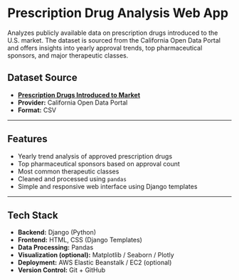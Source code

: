 # Prescription Drug Analysis Web App

Analyzes publicly available data on prescription drugs introduced to the U.S. market. The dataset is sourced from the California Open Data Portal and offers insights into yearly approval trends, top pharmaceutical sponsors, and major therapeutic classes.

## Dataset Source

- **[Prescription Drugs Introduced to Market](https://data.ca.gov/dataset/prescription-drugs-introduced-to-market)**
- **Provider:** California Open Data Portal
- **Format:** CSV

---

## Features

- Yearly trend analysis of approved prescription drugs
- Top pharmaceutical sponsors based on approval count
- Most common therapeutic classes
- Cleaned and processed using `pandas`
- Simple and responsive web interface using Django templates

---

## Tech Stack

- **Backend:** Django (Python)
- **Frontend:** HTML, CSS (Django Templates)
- **Data Processing:** Pandas
- **Visualization (optional):** Matplotlib / Seaborn / Plotly
- **Deployment:** AWS Elastic Beanstalk / EC2 (optional)
- **Version Control:** Git + GitHub
